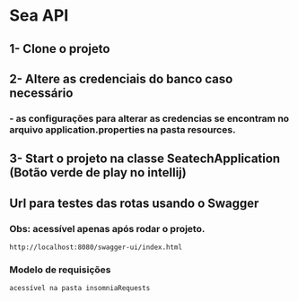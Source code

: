 # Sea API

## 1- Clone o projeto

## 2- Altere as credenciais do banco caso necessário

### - as configurações para alterar as credencias se encontram no arquivo application.properties na pasta resources.

## 3- Start o projeto na classe SeatechApplication (Botão verde de play no intellij)

## Url para testes das rotas usando o Swagger

### Obs: acessível apenas após rodar o projeto.
```
http://localhost:8080/swagger-ui/index.html
```
### Modelo de requisições
```
acessível na pasta insomniaRequests
```


